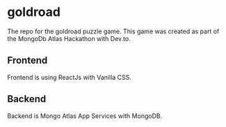 # goldroad
The repo for the goldroad puzzle game. This game was created as part of the MongoDb Atlas Hackathon with Dev.to.

## Frontend
Frontend is using ReactJs with Vanilla CSS. 

## Backend
Backend is Mongo Atlas App Services with MongoDB.
